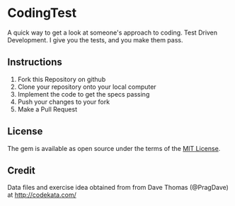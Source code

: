 # CodingTest

A quick way to get a look at someone's approach to coding.
Test Driven Development. I give you the tests, and you make them pass.

## Instructions

 1. Fork this Repository on github
 2. Clone your repository onto your local computer 
 3. Implement the code to get the specs passing
 4. Push your changes to your fork
 5. Make a Pull Request 

## License

The gem is available as open source under the terms of the [MIT License](http://opensource.org/licenses/MIT).

## Credit
Data files and exercise idea obtained from from Dave Thomas (@PragDave) at http://codekata.com/

